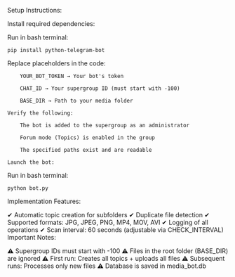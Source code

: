 Setup Instructions:

  Install required dependencies:

  Run in bash terminal:

    pip install python-telegram-bot

  Replace placeholders in the code:

        YOUR_BOT_TOKEN → Your bot's token

        CHAT_ID → Your supergroup ID (must start with -100)

        BASE_DIR → Path to your media folder

    Verify the following:

        The bot is added to the supergroup as an administrator

        Forum mode (Topics) is enabled in the group

        The specified paths exist and are readable

    Launch the bot:

Run in bash terminal:

    python bot.py

Implementation Features:

✔ Automatic topic creation for subfolders
✔ Duplicate file detection
✔ Supported formats: JPG, JPEG, PNG, MP4, MOV, AVI
✔ Logging of all operations
✔ Scan interval: 60 seconds (adjustable via CHECK_INTERVAL)
Important Notes:

⚠ Supergroup IDs must start with -100
⚠ Files in the root folder (BASE_DIR) are ignored
⚠ First run: Creates all topics + uploads all files
⚠ Subsequent runs: Processes only new files
⚠ Database is saved in media_bot.db
